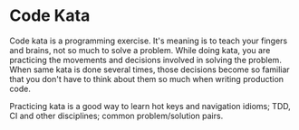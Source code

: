# Code Kata

Code kata is a programming exercise. It's meaning is to teach your fingers and brains, not so much to solve a problem. While doing kata, you are practicing the movements and decisions involved in solving the problem. When same kata is done several times, those decisions become so familiar that you don't have to think about them so much when writing production code.

Practicing kata is a good way to learn hot keys and navigation idioms; TDD, CI and other disciplines; common problem/solution pairs.